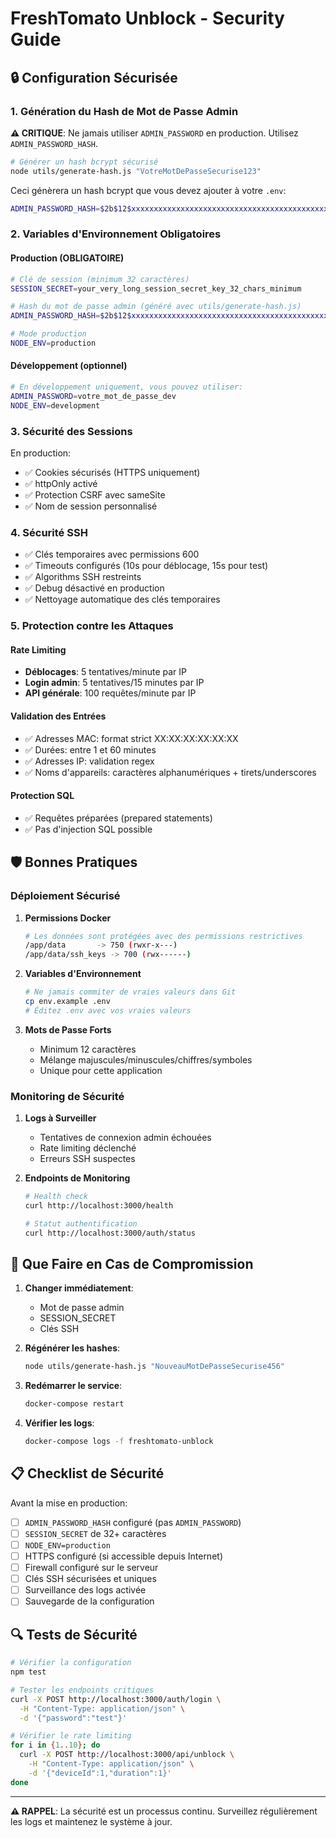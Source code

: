 # FreshTomato Unblock - Security Guide

## 🔒 Configuration Sécurisée

### 1. Génération du Hash de Mot de Passe Admin

**⚠️ CRITIQUE**: Ne jamais utiliser `ADMIN_PASSWORD` en production. Utilisez `ADMIN_PASSWORD_HASH`.

```bash
# Générer un hash bcrypt sécurisé
node utils/generate-hash.js "VotreMotDePasseSecurise123"
```

Ceci génèrera un hash bcrypt que vous devez ajouter à votre `.env`:

```bash
ADMIN_PASSWORD_HASH=$2b$12$xxxxxxxxxxxxxxxxxxxxxxxxxxxxxxxxxxxxxxxxxxxxxxxxxxxx
```

### 2. Variables d'Environnement Obligatoires

#### Production (OBLIGATOIRE)
```bash
# Clé de session (minimum 32 caractères)
SESSION_SECRET=your_very_long_session_secret_key_32_chars_minimum

# Hash du mot de passe admin (généré avec utils/generate-hash.js)
ADMIN_PASSWORD_HASH=$2b$12$xxxxxxxxxxxxxxxxxxxxxxxxxxxxxxxxxxxxxxxxxxxxxxxxxxxx

# Mode production
NODE_ENV=production
```

#### Développement (optionnel)
```bash
# En développement uniquement, vous pouvez utiliser:
ADMIN_PASSWORD=votre_mot_de_passe_dev
NODE_ENV=development
```

### 3. Sécurité des Sessions

En production:
- ✅ Cookies sécurisés (HTTPS uniquement)
- ✅ httpOnly activé
- ✅ Protection CSRF avec sameSite
- ✅ Nom de session personnalisé

### 4. Sécurité SSH

- ✅ Clés temporaires avec permissions 600
- ✅ Timeouts configurés (10s pour déblocage, 15s pour test)
- ✅ Algorithms SSH restreints
- ✅ Debug désactivé en production
- ✅ Nettoyage automatique des clés temporaires

### 5. Protection contre les Attaques

#### Rate Limiting
- **Déblocages**: 5 tentatives/minute par IP
- **Login admin**: 5 tentatives/15 minutes par IP
- **API générale**: 100 requêtes/minute par IP

#### Validation des Entrées
- ✅ Adresses MAC: format strict XX:XX:XX:XX:XX:XX
- ✅ Durées: entre 1 et 60 minutes
- ✅ Adresses IP: validation regex
- ✅ Noms d'appareils: caractères alphanumériques + tirets/underscores

#### Protection SQL
- ✅ Requêtes préparées (prepared statements)
- ✅ Pas d'injection SQL possible

## 🛡️ Bonnes Pratiques

### Déploiement Sécurisé

1. **Permissions Docker**
   ```bash
   # Les données sont protégées avec des permissions restrictives
   /app/data       -> 750 (rwxr-x---)
   /app/data/ssh_keys -> 700 (rwx------)
   ```

2. **Variables d'Environnement**
   ```bash
   # Ne jamais commiter de vraies valeurs dans Git
   cp env.example .env
   # Éditez .env avec vos vraies valeurs
   ```

3. **Mots de Passe Forts**
   - Minimum 12 caractères
   - Mélange majuscules/minuscules/chiffres/symboles
   - Unique pour cette application

### Monitoring de Sécurité

1. **Logs à Surveiller**
   - Tentatives de connexion admin échouées
   - Rate limiting déclenché
   - Erreurs SSH suspectes

2. **Endpoints de Monitoring**
   ```bash
   # Health check
   curl http://localhost:3000/health
   
   # Statut authentification
   curl http://localhost:3000/auth/status
   ```

## 🚨 Que Faire en Cas de Compromission

1. **Changer immédiatement**:
   - Mot de passe admin
   - SESSION_SECRET
   - Clés SSH

2. **Régénérer les hashes**:
   ```bash
   node utils/generate-hash.js "NouveauMotDePasseSecurise456"
   ```

3. **Redémarrer le service**:
   ```bash
   docker-compose restart
   ```

4. **Vérifier les logs**:
   ```bash
   docker-compose logs -f freshtomato-unblock
   ```

## 📋 Checklist de Sécurité

Avant la mise en production:

- [ ] `ADMIN_PASSWORD_HASH` configuré (pas `ADMIN_PASSWORD`)
- [ ] `SESSION_SECRET` de 32+ caractères
- [ ] `NODE_ENV=production`
- [ ] HTTPS configuré (si accessible depuis Internet)
- [ ] Firewall configuré sur le serveur
- [ ] Clés SSH sécurisées et uniques
- [ ] Surveillance des logs activée
- [ ] Sauvegarde de la configuration

## 🔍 Tests de Sécurité

```bash
# Vérifier la configuration
npm test

# Tester les endpoints critiques
curl -X POST http://localhost:3000/auth/login \
  -H "Content-Type: application/json" \
  -d '{"password":"test"}'

# Vérifier le rate limiting
for i in {1..10}; do
  curl -X POST http://localhost:3000/api/unblock \
    -H "Content-Type: application/json" \
    -d '{"deviceId":1,"duration":1}'
done
```

---

**⚠️ RAPPEL**: La sécurité est un processus continu. Surveillez régulièrement les logs et maintenez le système à jour.
